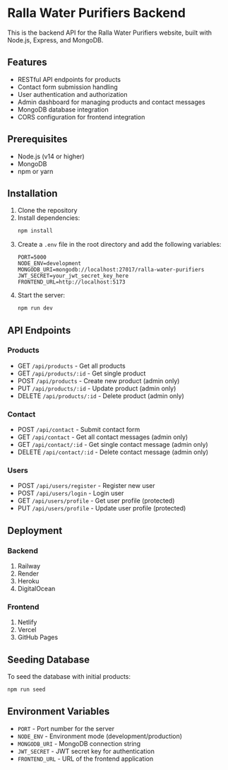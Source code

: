# Ralla Water Purifiers Backend

This is the backend API for the Ralla Water Purifiers website, built with Node.js, Express, and MongoDB.

## Features

- RESTful API endpoints for products
- Contact form submission handling
- User authentication and authorization
- Admin dashboard for managing products and contact messages
- MongoDB database integration
- CORS configuration for frontend integration

## Prerequisites

- Node.js (v14 or higher)
- MongoDB
- npm or yarn

## Installation

1. Clone the repository
2. Install dependencies:
   ```bash
   npm install
   ```
3. Create a `.env` file in the root directory and add the following variables:
   ```
   PORT=5000
   NODE_ENV=development
   MONGODB_URI=mongodb://localhost:27017/ralla-water-purifiers
   JWT_SECRET=your_jwt_secret_key_here
   FRONTEND_URL=http://localhost:5173
   ```
4. Start the server:
   ```bash
   npm run dev
   ```

## API Endpoints

### Products

- GET `/api/products` - Get all products
- GET `/api/products/:id` - Get single product
- POST `/api/products` - Create new product (admin only)
- PUT `/api/products/:id` - Update product (admin only)
- DELETE `/api/products/:id` - Delete product (admin only)

### Contact

- POST `/api/contact` - Submit contact form
- GET `/api/contact` - Get all contact messages (admin only)
- GET `/api/contact/:id` - Get single contact message (admin only)
- DELETE `/api/contact/:id` - Delete contact message (admin only)

### Users

- POST `/api/users/register` - Register new user
- POST `/api/users/login` - Login user
- GET `/api/users/profile` - Get user profile (protected)
- PUT `/api/users/profile` - Update user profile (protected)

## Deployment

### Backend

1. Railway
2. Render
3. Heroku
4. DigitalOcean

### Frontend

1. Netlify
2. Vercel
3. GitHub Pages

## Seeding Database

To seed the database with initial products:

```bash
npm run seed
```

## Environment Variables

- `PORT` - Port number for the server
- `NODE_ENV` - Environment mode (development/production)
- `MONGODB_URI` - MongoDB connection string
- `JWT_SECRET` - JWT secret key for authentication
- `FRONTEND_URL` - URL of the frontend application
